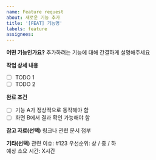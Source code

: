 ```yaml
---
name: Feature request
about: 새로운 기능 추가
title: '[FEAT] 기능명'
labels: feature
assignees:
---
```


**어떤 기능인가요?**
추가하려는 기능에 대해 간결하게 설명해주세요

**작업 상세 내용**
- [ ] TODO 1
- [ ] TODO 2

**완료 조건**
- [ ] 기능 A가 정상적으로 동작해야 함
- [ ] 화면 B에서 결과 확인 가능해야 함

**참고 자료(선택)**
링크나 관련 문서 첨부

**기타(선택)**
관련 이슈: #123
우선순위: 상 / 중 / 하  
예상 소요 시간: X시간
